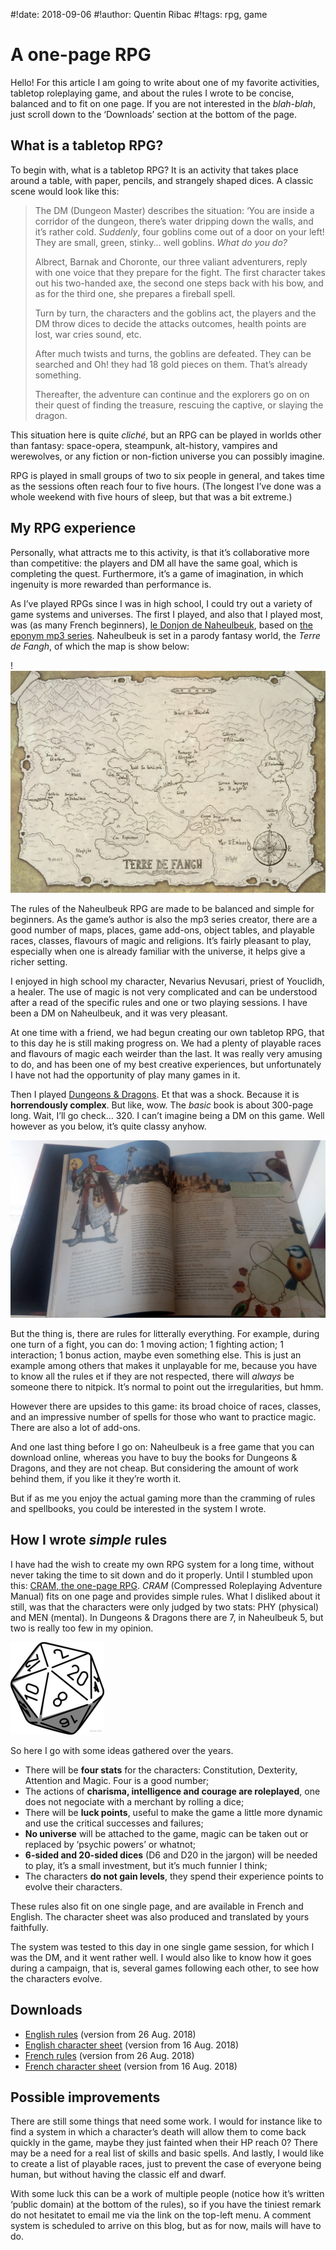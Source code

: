 #!date: 2018-09-06
#!author: Quentin Ribac
#!tags: rpg, game

# A one-page RPG
Hello! For this article I am going to write about one of my favorite activities, tabletop roleplaying game, and about the rules I wrote to be concise, balanced and to fit on one page.
If you are not interested in the *blah-blah*, just scroll down to the ‘Downloads’ section at the bottom of the page.

## What is a tabletop RPG?
To begin with, what is a tabletop RPG? It is an activity that takes place around a table, with paper, pencils, and strangely shaped dices. A classic scene would look like this:

> The DM (Dungeon Master) describes the situation: ‘You are inside a corridor of the dungeon, there’s water dripping down the walls, and it’s rather cold. *Suddenly*, four goblins come out of a door on your left! They are small, green, stinky… well goblins. *What do you do?*
>
> Albrect, Barnak and Choronte, our three valiant adventurers, reply with one voice that they prepare for the fight. The first character takes out his two-handed axe, the second one steps back with his bow, and as for the third one, she prepares a fireball spell.
>
> Turn by turn, the characters and the goblins act, the players and the DM throw dices to decide the attacks outcomes, health points are lost, war cries sound, etc.
>
> After much twists and turns, the goblins are defeated. They can be searched and Oh! they had 18 gold pieces on them. That’s already something.
>
> Thereafter, the adventure can continue and the explorers go on on their quest of finding the treasure, rescuing the captive, or slaying the dragon.

This situation here is quite *cliché*, but an RPG can be played in worlds other than fantasy: space-opera, steampunk, alt-history, vampires and werewolves, or any fiction or non-fiction universe you can possibly imagine.

RPG is played in small groups of two to six people in general, and takes time as the sessions often reach four to five hours. (The longest I’ve done was a whole weekend with five hours of sleep, but that was a bit extreme.)

## My RPG experience
Personally, what attracts me to this activity, is that it’s collaborative more than competitive: the players and DM all have the same goal, which is completing the quest.
Furthermore, it’s a game of imagination, in which ingenuity is more rewarded than performance is.

As I’ve played RPGs since I was in high school, I could try out a variety of game systems and universes. The first I played, and also that I played most, was (as many French beginners), [le Donjon de Naheulbeuk](https://naheulbeuk.com), based on [the eponym mp3 series](https://penofchaos.com/warham/donjon-telecharge.htm). Naheulbeuk is set in a parody fantasy world, the *Terre de Fangh*, of which the map is show below:

!![map of Terre de Fangh](/media/img/2018/09/fangh-marion-globale.jpg)

The rules of the Naheulbeuk RPG are made to be balanced and simple for beginners. As the game’s author is also the mp3 series creator, there are a good number of maps, places, game add-ons, object tables, and playable races, classes, flavours of magic and religions. It’s fairly pleasant to play, especially when one is already familiar with the universe, it helps give a richer setting.

I enjoyed in high school my character, Nevarius Nevusari, priest of Youclidh, a healer. The use of magic is not very complicated and can be understood after a read of the specific rules and one or two playing sessions. I have been a DM on Naheulbeuk, and it was very pleasant.

At one time with a friend, we had begun creating our own tabletop RPG, that to this day he is still making progress on. We had a plenty of playable races and flavours of magic each weirder than the last. It was really very amusing to do, and has been one of my best creative experiences, but unfortunately I have not had the opportunity of play many games in it.

Then I played [Dungeons & Dragons](https://dnd.wizards.com). Et that was a shock. Because it is **horrendously complex**. But like, wow. The *basic* book is about 300-page long. Wait, I’ll go check… 320. I can’t imagine being a DM on this game. Well however as you below, it’s quite classy anyhow.

![the ‘Half-elf’ page from the Player’s Handbook](/media/img/2018/09/dnd-handbook.jpg)

But the thing is, there are rules for litterally everything. For example, during one turn of a fight, you can do: 1 moving action; 1 fighting action; 1 interaction; 1 bonus action, maybe even something else. This is just an example among others that makes it unplayable for me, because you have to know all the rules et if they are not respected, there will *always* be someone there to nitpick. It’s normal to point out the irregularities, but hmm.

However there are upsides to this game: its broad choice of races, classes, and an impressive number of spells for those who want to practice magic. There are also a lot of add-ons.

And one last thing before I go on: Naheulbeuk is a free game that you can download online, whereas you have to buy the books for Dungeons & Dragons, and they are not cheap. But considering the amount of work behind them, if you like it they’re worth it.

But if as me you enjoy the actual gaming more than the cramming of rules and spellbooks, you could be interested in the system I wrote.

## How I wrote *simple* rules
I have had the wish to create my own RPG system for a long time, without never taking the time to sit down and do it properly. Until I stumbled upon this: [CRAM, the one-page RPG](http://onepagerpg.com). *CRAM* (Compressed Roleplaying Adventure Manual) fits on one page and provides simple rules. What I disliked about it still, was that the characters were only judged by two stats: PHY (physical) and MEN (mental). In Dungeons & Dragons there are 7, in Naheulbeuk 5, but two is really too few in my opinion.

![D20 icon](/media/img/2018/09/d20.png)

So here I go with some ideas gathered over the years.

* There will be **four stats** for the characters: Constitution, Dexterity, Attention and Magic. Four is a good number;
* The actions of **charisma, intelligence and courage are roleplayed**, one does not negociate with a merchant by rolling a dice;
* There will be **luck points**, useful to make the game a little more dynamic and use the critical successes and failures;
* **No universe** will be attached to the game, magic can be taken out or replaced by ‘psychic powers’ or whatnot;
* **6-sided and 20-sided dices** (D6 and D20 in the jargon) will be needed to play, it’s a small investment, but it’s much funnier I think;
* The characters **do not gain levels**, they spend their experience points to evolve their characters.

These rules also fit on one single page, and are available in French and English. The character sheet was also produced and translated by yours faithfully.

The system was tested to this day in one single game session, for which I was the DM, and it went rather well. I would also like to know how it goes during a campaign, that is, several games following each other, to see how the characters evolve.

## Downloads

* [English rules](/media/files/jdr/rpg-20180826.pdf) (version from 26 Aug. 2018)
* [English character sheet](/media/files/jdr/characterSheet-20180816.pdf) (version from 16 Aug. 2018)
* [French rules](/media/files/jdr/jdr-20180826.pdf) (version from 26 Aug. 2018)
* [French character sheet](/media/files/fichePerso-20180816.pdf) (version from 16 Aug. 2018)

## Possible improvements
There are still some things that need some work. I would for instance like to find a system in which a character’s death will allow them to come back quickly in the game, maybe they just fainted when their HP reach 0? There may be a need for a real list of skills and basic spells. And lastly, I would like to create a list of playable races, just to prevent the case of everyone being human, but without having the classic elf and dwarf.

With some luck this can be a work of multiple people (notice how it’s written ‘public domain) at the bottom of the rules), so if you have the tiniest remark do not hesitatet to email me via the link on the top-left menu. A comment system is scheduled to arrive on this blog, but as for now, mails will have to do.
